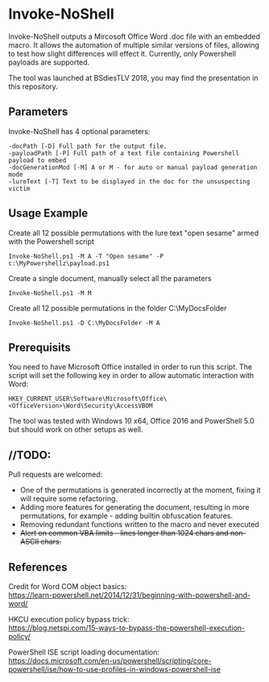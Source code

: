 # Invoke-NoShell
Invoke-NoShell outputs a Mircosoft Office Word .doc file with an embedded macro.
It allows the automation of multiple similar versions of files, allowing to test how slight differences will effect it.
Currently, only Powershell payloads are supported.

The tool was launched at BSdiesTLV 2018, you may find the presentation in this repository.

## Parameters
Invoke-NoShell has 4 optional parameters:
```
-docPath [-D] Full path for the output file.
-payloadPath [-P] Full path of a text file containing Powershell payload to embed
-docGenerationMod [-M] A or M - for auto or manual payload generation mode
-lureText [-T] Text to be displayed in the doc for the unsuspecting victim
```

## Usage Example 
Create all 12 possible permutations with the lure text "open sesame" armed with the Powershell script 
```
Invoke-NoShell.ps1 -M A -T "Open sesame" -P c:\MyPowershellz\payload.ps1
```

Create a single document, manually select all the parameters
```
Invoke-NoShell.ps1 -M M
```

Create all 12 possible permutations in the folder C:\MyDocsFolder
```
Invoke-NoShell.ps1 -D C:\MyDocsFolder -M A
```

## Prerequisits
You need to have Microsoft Office installed in order to run this script.
The script will set the following key in order to allow automatic interaction with Word:
```
HKEY_CURRENT_USER\Software\Microsoft\Office\<OfficeVersion>\Word\Security\AccessVBOM
```
The tool was tested with Windows 10 x64, Office 2016 and PowerShell 5.0 but should work on other setups as well.

## //TODO:
Pull requests are welcomed:
+ One of the permutations is generated incorrectly at the moment, fixing it will require some refactoring.
+ Adding more features for generating the document, resulting in more permutations, for example - adding builtin obfuscation features.
+ Removing redundant functions written to the macro and never executed
+ <s>Alert on common VBA limits - lines longer than 1024 chars and non-ASCII chars.</s>

## References
Credit for Word COM object basics:  
https://learn-powershell.net/2014/12/31/beginning-with-powershell-and-word/

HKCU execution policy bypass trick:  
https://blog.netspi.com/15-ways-to-bypass-the-powershell-execution-policy/

PowerShell ISE script loading documentation:  
https://docs.microsoft.com/en-us/powershell/scripting/core-powershell/ise/how-to-use-profiles-in-windows-powershell-ise
